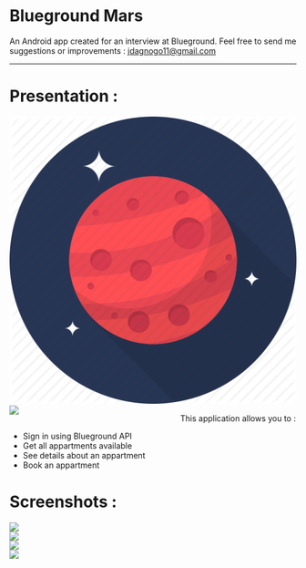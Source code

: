 
# Blueground Mars

An Android app created for an interview at Blueground.
Feel free to send me suggestions or improvements  : jdagnogo11@gmail.com

-----------------------------------------------------------------------------------------------------------------------------

# Presentation : 
![alternativetext](screenshots/logo.png)
 <img src="https://bitbucket.org/jdagnogo11/bg-android-assignment/src/develop/screenshots/logo.png" width="300" style=" float : left;">
 
This application allows you to :
  * Sign in using Blueground API
  * Get all appartments available
  * See details about an appartment
  * Book an appartment

  

# Screenshots : 

<img src="https://bitbucket.org/jdagnogo11/bg-android-assignment/src/develop/screenshots/Screenshot_20190926_223251_com.jdagnogo.blueground.mars.jpg" width="300" style=" float : left;">
<img src="https://bitbucket.org/jdagnogo11/bg-android-assignment/src/develop/screenshots/Screenshot_20190926_223416_com.jdagnogo.blueground.mars.jpg" width="300" style=" float : left;">
<img src="https://bitbucket.org/jdagnogo11/bg-android-assignment/src/develop/screenshots/Screenshot_20190926_223434_com.jdagnogo.blueground.mars.jpg" width="300" style=" float : left;">
<img src="https://bitbucket.org/jdagnogo11/bg-android-assignment/src/develop/screenshots/Screenshot_20190926_223504_com.jdagnogo.blueground.mars.jpg" width="300" style=" float : left;">
